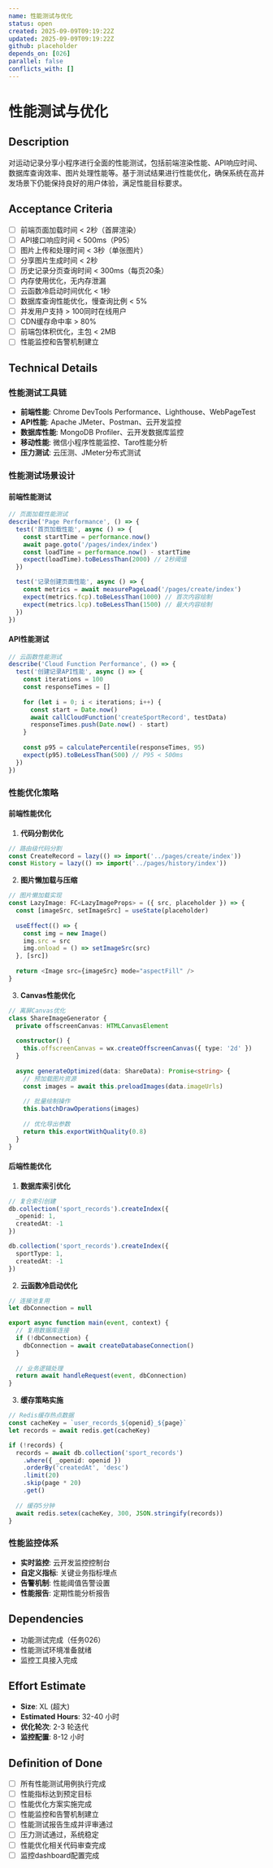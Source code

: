 ```yaml
---
name: 性能测试与优化
status: open
created: 2025-09-09T09:19:22Z
updated: 2025-09-09T09:19:22Z
github: placeholder
depends_on: [026]
parallel: false
conflicts_with: []
---
```


# 性能测试与优化

## Description
对运动记录分享小程序进行全面的性能测试，包括前端渲染性能、API响应时间、数据库查询效率、图片处理性能等。基于测试结果进行性能优化，确保系统在高并发场景下仍能保持良好的用户体验，满足性能目标要求。

## Acceptance Criteria
- [ ] 前端页面加载时间 < 2秒（首屏渲染）
- [ ] API接口响应时间 < 500ms（P95）
- [ ] 图片上传和处理时间 < 3秒（单张图片）
- [ ] 分享图片生成时间 < 2秒
- [ ] 历史记录分页查询时间 < 300ms（每页20条）
- [ ] 内存使用优化，无内存泄漏
- [ ] 云函数冷启动时间优化 < 1秒
- [ ] 数据库查询性能优化，慢查询比例 < 5%
- [ ] 并发用户支持 > 100同时在线用户
- [ ] CDN缓存命中率 > 80%
- [ ] 前端包体积优化，主包 < 2MB
- [ ] 性能监控和告警机制建立

## Technical Details
### 性能测试工具链
- **前端性能**: Chrome DevTools Performance、Lighthouse、WebPageTest
- **API性能**: Apache JMeter、Postman、云开发监控
- **数据库性能**: MongoDB Profiler、云开发数据库监控
- **移动性能**: 微信小程序性能监控、Taro性能分析
- **压力测试**: 云压测、JMeter分布式测试

### 性能测试场景设计
#### 前端性能测试
```typescript
// 页面加载性能测试
describe('Page Performance', () => {
  test('首页加载性能', async () => {
    const startTime = performance.now()
    await page.goto('/pages/index/index')
    const loadTime = performance.now() - startTime
    expect(loadTime).toBeLessThan(2000) // 2秒阈值
  })

  test('记录创建页面性能', async () => {
    const metrics = await measurePageLoad('/pages/create/index')
    expect(metrics.fcp).toBeLessThan(1000) // 首次内容绘制
    expect(metrics.lcp).toBeLessThan(1500) // 最大内容绘制
  })
})
```

#### API性能测试
```typescript
// 云函数性能测试
describe('Cloud Function Performance', () => {
  test('创建记录API性能', async () => {
    const iterations = 100
    const responseTimes = []
    
    for (let i = 0; i < iterations; i++) {
      const start = Date.now()
      await callCloudFunction('createSportRecord', testData)
      responseTimes.push(Date.now() - start)
    }
    
    const p95 = calculatePercentile(responseTimes, 95)
    expect(p95).toBeLessThan(500) // P95 < 500ms
  })
})
```

### 性能优化策略
#### 前端性能优化
1. **代码分割优化**
```typescript
// 路由级代码分割
const CreateRecord = lazy(() => import('../pages/create/index'))
const History = lazy(() => import('../pages/history/index'))
```

2. **图片懒加载与压缩**
```typescript
// 图片懒加载实现
const LazyImage: FC<LazyImageProps> = ({ src, placeholder }) => {
  const [imageSrc, setImageSrc] = useState(placeholder)
  
  useEffect(() => {
    const img = new Image()
    img.src = src
    img.onload = () => setImageSrc(src)
  }, [src])
  
  return <Image src={imageSrc} mode="aspectFill" />
}
```

3. **Canvas性能优化**
```typescript
// 离屏Canvas优化
class ShareImageGenerator {
  private offscreenCanvas: HTMLCanvasElement
  
  constructor() {
    this.offscreenCanvas = wx.createOffscreenCanvas({ type: '2d' })
  }
  
  async generateOptimized(data: ShareData): Promise<string> {
    // 预加载图片资源
    const images = await this.preloadImages(data.imageUrls)
    
    // 批量绘制操作
    this.batchDrawOperations(images)
    
    // 优化导出参数
    return this.exportWithQuality(0.8)
  }
}
```

#### 后端性能优化
1. **数据库索引优化**
```typescript
// 复合索引创建
db.collection('sport_records').createIndex({
  _openid: 1,
  createdAt: -1
})

db.collection('sport_records').createIndex({
  sportType: 1,
  createdAt: -1
})
```

2. **云函数冷启动优化**
```typescript
// 连接池复用
let dbConnection = null

export async function main(event, context) {
  // 复用数据库连接
  if (!dbConnection) {
    dbConnection = await createDatabaseConnection()
  }
  
  // 业务逻辑处理
  return await handleRequest(event, dbConnection)
}
```

3. **缓存策略实施**
```typescript
// Redis缓存热点数据
const cacheKey = `user_records_${openid}_${page}`
let records = await redis.get(cacheKey)

if (!records) {
  records = await db.collection('sport_records')
    .where({ _openid: openid })
    .orderBy('createdAt', 'desc')
    .limit(20)
    .skip(page * 20)
    .get()
  
  // 缓存5分钟
  await redis.setex(cacheKey, 300, JSON.stringify(records))
}
```

### 性能监控体系
- **实时监控**: 云开发监控控制台
- **自定义指标**: 关键业务指标埋点
- **告警机制**: 性能阈值告警设置
- **性能报告**: 定期性能分析报告

## Dependencies
- 功能测试完成（任务026）
- 性能测试环境准备就绪
- 监控工具接入完成

## Effort Estimate
- **Size**: XL (超大)
- **Estimated Hours**: 32-40 小时
- **优化轮次**: 2-3 轮迭代
- **监控配置**: 8-12 小时

## Definition of Done
- [ ] 所有性能测试用例执行完成
- [ ] 性能指标达到预定目标
- [ ] 性能优化方案实施完成
- [ ] 性能监控和告警机制建立
- [ ] 性能测试报告生成并评审通过
- [ ] 压力测试通过，系统稳定
- [ ] 性能优化相关代码审查完成
- [ ] 监控dashboard配置完成